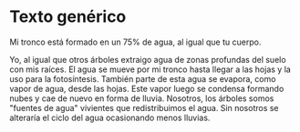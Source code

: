 # Texto genérico

Mi tronco está formado en un 75% de agua, al igual que tu cuerpo.

Yo, al igual que otros árboles extraigo agua de zonas profundas del suelo con mis raíces. El agua se mueve por mi tronco hasta llegar a las hojas y la uso para la fotosíntesis. También parte de esta agua se evapora, como vapor de agua, desde las hojas. Este vapor luego se condensa formando nubes y cae de nuevo en forma de lluvia.  Nosotros, los árboles somos "fuentes de agua" vivientes que redistribuimos el agua.  Sin nosotros se alteraría el ciclo del agua ocasionando menos lluvias.
